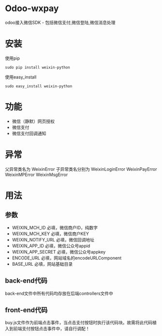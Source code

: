 # Odoo-wxpay
odoo接入微信SDK - 包括微信支付,微信登陆,微信消息处理
# 安装

使用pip
```
sudo pip install weixin-python
```
使用easy_install
```
sudo easy_install weixin-python
```
# 功能
- 微信（静默）网页授权
- 微信支付
- 微信支付回调通知

# 异常
父异常类名为 WeixinError 子异常类名分别为 WeixinLoginError WeixinPayError WeixinMPError WeixinMsgError

# 用法
## 参数
- WEIXIN_MCH_ID 必填，微信商户ID，纯数字
- WEIXIN_MCH_KEY 必填，微信商户KEY
- WEIXIN_NOTIFY_URL 必填，微信回调地址
- WEIXIN_APP_ID 必填，微信公众号appid
- WEIXIN_APP_SECRET 必填，微信公众号appkey
- ENCODE_URL 必填，网站域名的encodeURLComponent
- BASE_URL 必填，网站基础目录
## back-end代码
back-end文件中所有代码均存放在后端controllers文件中
## front-end代码
buy.js文件作为前端点击事件，当点击支付按钮时执行该代码块。故需将此代码植入到前端支付按钮点击事件中，请自行调配！
